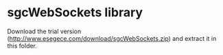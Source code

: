 # sgcWebSockets library
Download the trial version (http://www.esegece.com/download/sgcWebSockets.zip) and extract it in this folder.

